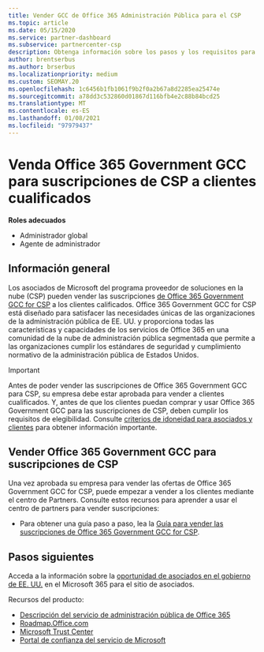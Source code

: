 ```yaml
---
title: Vender GCC de Office 365 Administración Pública para el CSP
ms.topic: article
ms.date: 05/15/2020
ms.service: partner-dashboard
ms.subservice: partnercenter-csp
description: Obtenga información sobre los pasos y los requisitos para vender suscripciones a Office 365 Government GCC for CSP a usuarios o contratistas de la administración pública de Estados Unidos.
author: brentserbus
ms.author: brserbus
ms.localizationpriority: medium
ms.custom: SEOMAY.20
ms.openlocfilehash: 1c6456b1fb1061f9b2f0a2b67a8d2285ea25474e
ms.sourcegitcommit: a78dd3c532860d01867d116bfb4e2c88b84bcd25
ms.translationtype: MT
ms.contentlocale: es-ES
ms.lasthandoff: 01/08/2021
ms.locfileid: "97979437"
---
```

# <a name="sell-office-365-government-gcc-for-csp-subscriptions-to-qualified-customers"></a>Venda Office 365 Government GCC para suscripciones de CSP a clientes cualificados

**Roles adecuados**

- Administrador global
- Agente de administrador


## <a name="overview"></a>Información general

Los asociados de Microsoft del programa proveedor de soluciones en la nube (CSP) pueden vender las suscripciones [de Office 365 Government GCC for CSP](https://www.microsoft.com/microsoft-365/partners/governmentforCSP) a los clientes calificados. Office 365 Government GCC for CSP está diseñado para satisfacer las necesidades únicas de las organizaciones de la administración pública de EE. UU. y proporciona todas las características y capacidades de los servicios de Office 365 en una comunidad de la nube de administración pública segmentada que permite a las organizaciones cumplir los estándares de seguridad y cumplimiento normativo de la administración pública de Estados Unidos. 

>[!IMPORTANT] 
>Antes de poder vender las suscripciones de Office 365 Government GCC para CSP, su empresa debe estar aprobada para vender a clientes cualificados. Y, antes de que los clientes puedan comprar y usar Office 365 Government GCC para las suscripciones de CSP, deben cumplir los requisitos de elegibilidad. Consulte [criterios de idoneidad para asociados y clientes](csp-gcc-validate.md) para obtener información importante.


## <a name="sell-office-365-government-gcc-for-csp-subscriptions"></a>Vender Office 365 Government GCC para suscripciones de CSP

Una vez aprobada su empresa para vender las ofertas de Office 365 Government GCC for CSP, puede empezar a vender a los clientes mediante el centro de Partners. Consulte estos recursos para aprender a usar el centro de partners para vender suscripciones: 

- Para obtener una guía paso a paso, lea la [Guía para vender las suscripciones de Office 365 Government GCC for CSP](https://go.microsoft.com/fwlink/?linkid=2007323).  


## <a name="next-steps"></a>Pasos siguientes

Acceda a la información sobre la [oportunidad de asociados en el gobierno de EE. UU.](https://www.microsoft.com/microsoft-365/partners/governmentforCSP) en el Microsoft 365 para el sitio de asociados.

Recursos del producto:

- [Descripción del servicio de administración pública de Office 365](/office365/servicedescriptions/office-365-platform-service-description/office-365-us-government/office-365-us-government)
- [Roadmap.Office.com](https://products.office.com/business/office-365-roadmap)
- [Microsoft Trust Center](https://www.microsoft.com/TrustCenter/)
- [Portal de confianza del servicio de Microsoft](https://aka.ms/STP)
